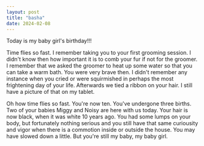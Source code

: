 ```yaml
---
layout: post
title: "basha"
date: 2024-02-08
---
```


Today is my baby girl's birthday!!!  

Time flies so fast.  I remember taking you to your first grooming session.  I didn't know then how important it is to comb your fur if not for the groomer.  I remember that we asked the groomer to heat up some water so that you can take a warm bath.  You were very brave then.  I didn't remember any instance when you cried or were squirmished in perhaps the most frightening day of your life.  Afterwards we tied a ribbon on your hair.  I still have a picture of that on my tablet.  

Oh how time flies so fast.  You're now ten.  You've undergone three births. Two of your babies Miggy and Noisy are here with us today.  Your hair is now black, when it was white 10 years ago.  You had some lumps on your body, but fortunately nothing serious and you still have that same curiousity and vigor when there is a commotion inside or outside the house.  You may have slowed down a little.  But you're still my baby, my baby girl.
